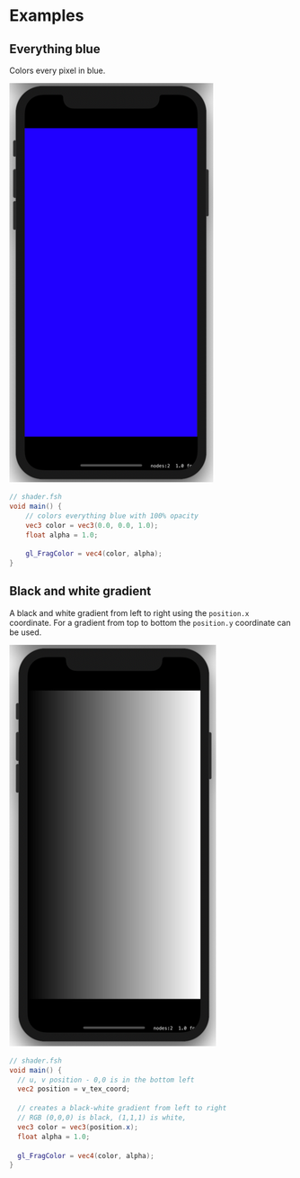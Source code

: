 # Examples
## Everything blue
Colors every pixel in blue.

![Everything blue](./images/blue.png)
```GLSL
// shader.fsh
void main() {
    // colors everything blue with 100% opacity
    vec3 color = vec3(0.0, 0.0, 1.0);
    float alpha = 1.0;
    
    gl_FragColor = vec4(color, alpha);
}
```

## Black and white gradient
A black and white gradient from left to right using the ```position.x``` coordinate. For a gradient from top to bottom the ```position.y``` coordinate can be used.

![Black and white gradient](./images/black-white-gradient.png)

```GLSL
// shader.fsh
void main() {
  // u, v position - 0,0 is in the bottom left
  vec2 position = v_tex_coord;

  // creates a black-white gradient from left to right
  // RGB (0,0,0) is black, (1,1,1) is white, 
  vec3 color = vec3(position.x);
  float alpha = 1.0;

  gl_FragColor = vec4(color, alpha);
}
```
